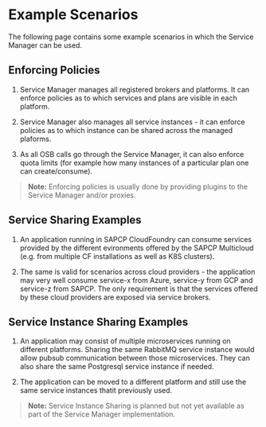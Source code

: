 # Example Scenarios

The following page contains some example scenarios in which the Service Manager can be used.

## Enforcing Policies

1. Service Manager manages all registered brokers and platforms. It can enforce policies as to which services and plans are visible in each platform.

2. Service Manager also manages all service instances - it can enforce policies as to which instance can be shared across the managed plaforms.

3. As all OSB calls go through the Service Manager, it can also enforce quota limits (for example how many instances of a particular plan one can create/consume).

>**Note:** Enforcing policies is usually done by providing plugins to the Service Manager and/or proxies.

## Service Sharing Examples

1. An application running in SAPCP CloudFoundry can consume services provided by the different evironments offered by the SAPCP Multicloud (e.g. from multiple CF installations as well as K8S clusters).

2. The same is valid for scenarios across cloud providers - the application may very well consume service-x from Azure, service-y from GCP and service-z from SAPCP. The only requirement is that the services offered by these cloud providers are exposed via service brokers.

## Service Instance Sharing Examples

1. An application may consist of multiple microservices running on different platforms. Sharing the same RabbitMQ service instance would allow pubsub communication between those microservices. They can also share the same Postgresql service instance if needed.

2. The application can be moved to a different platform and still use the same service instances thatit previously used.

>**Note:** Service Instance Sharing is planned but not yet available as part of the Service Manager implementation.